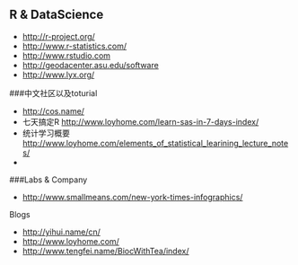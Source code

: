 ##  R & DataScience

- <http://r-project.org/>
- <http://www.r-statistics.com/>
- <http://www.rstudio.com>
- <http://geodacenter.asu.edu/software>
- <http://www.lyx.org/>

###中文社区以及toturial
- <http://cos.name/>
- 七天搞定R <http://www.loyhome.com/learn-sas-in-7-days-index/> 
- 统计学习概要 <http://www.loyhome.com/elements_of_statistical_learining_lecture_notes/>
- 

###Labs & Company

- <http://www.smallmeans.com/new-york-times-infographics/>


Blogs
- <http://yihui.name/cn/>
- <http://www.loyhome.com/>
- <http://www.tengfei.name/BiocWithTea/index/>
